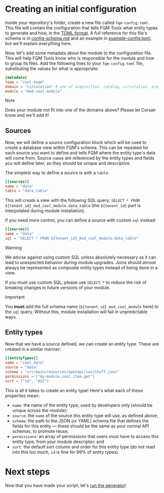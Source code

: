 # Creating an initial configuration

Inside your repository's folder, create a new file called `fqm-config.toml`. This file will contain the configuration that tells FQM Tools what entity types to generate and how, in the [TOML format](https://toml.io/). A full reference for this file's schema is in [config-schema.md](config-schema.md) and an example in [example-config.toml](example-config.toml), but we'll explain everything here.

Now, let's add some metadata about the module to the configuration file. This will help FQM Tools know who is responsible for the module and how to group its files. Add the following lines to your `fqm-config.toml` file, substituting the values for what is appropriate:

```toml
[metadata]
team = "cool-team"
domain = "circulation" # one of acquisition, catalog, circulation, erm, system, or users
module = "mod-cool-module"
```

> [!NOTE]
> Does your module not fit into one of the domains above? Please let Corsair know and we'll add it!

## Sources

Now, we will define a source configuration block which will be used to create a database view within FQM's schema. This can be repeated for each source you want to define and tells FQM where the entity type's data will come from. Source `name`s are referenced by the entity types and fields you will define later, so they should be unique and descriptive.

The simplest way to define a source is with a `table`:

```toml
[[sources]]
name = "data"
table = "data_table"
```

This will create a view with the following SQL query: `SELECT * FROM ${tenant_id}_mod_cool_module.data_table` (the `${tenant_id}` part is interpolated during module installation).

If you need more control, you can define a source with custom `sql` instead:

```toml
[[sources]]
name = "data"
sql = "SELECT * FROM ${tenant_id}_mod_cool_module.data_table"
```

> [!WARNING]
>
> We advise against using custom SQL unless absolutely necessary as it can lead to unexpected behavior during module upgrades. Joins should almost always be represented as composite entity types instead of being done in a view.
>
> If you must use custom SQL, please use `SELECT *` to reduce the risk of breaking changes in future versions of your module.

> [!IMPORTANT]
>
> You **must** add the full schema name (`${tenant_id}_mod_cool_module` here) to the `sql` query. Without this, module installation will fail in unpredictable ways.

## Entity types

Now that we have a source defined, we can create an entity type. These are created in a similar manner:

```toml
[[entityTypes]]
name = "cool_data"
source = "data"
schema = "src/main/resources/openapi/coolStuff.json"
permissions = ["my-module.cool.item.get"]
sort = ["id", "ASC"]
```

This is all it takes to create an entity type! Here's what each of these properties mean:

- `name`: the name of the entity type, used by developers only (should be unique across the module);
- `source`: the `name` of the source this entity type will use, as defined above;
- `schema`: the path to the JSON (or YAML) schema file that defines the fields for this entity — these should be the same as your normal API schemas, to promote reuse;
- `permissions`: an array of permissions that users must have to access this entity type, from your module descriptor; and
- `sort`: the default sort column and order for this entity type (do not read into this too much, `id` is fine for 99% of entity types).

# Next steps

Now that you have made your script, let's [run the generator](04-generation.md)!
